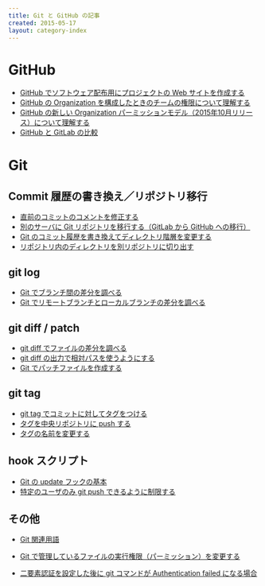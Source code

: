 ```yaml
---
title: Git と GitHub の記事
created: 2015-05-17
layout: category-index
---
```


GitHub
====
* [GitHub でソフトウェア配布用にプロジェクトの Web サイトを作成する](github-project-portal.html)
* [GitHub の Organization を構成したときのチームの権限について理解する](github-team-permission.html)
* [GitHub の新しい Organization パーミッションモデル（2015年10月リリース）について理解する](github-new-organization-permissions.html)
* [GitHub と GitLab の比較](github-vs-gitlab.html)


Git
====

Commit 履歴の書き換え／リポジトリ移行
---
* [直前のコミットのコメントを修正する](git-modify-comment.html)
* [別のサーバに Git リポジトリを移行する（GitLab から GitHub への移行）](git-relocate-repository.html)
* [Git のコミット履歴を書き換えてディレクトリ階層を変更する](git-change-dir-hierarchy.html)
* [リポジトリ内のディレクトリを別リポジトリに切り出す](move-dir-to-another-repo.html)

git log
----
* [Git でブランチ間の差分を調べる](git-log-diff-between-branches.html)
* [Git でリモートブランチとローカルブランチの差分を調べる](git-log-diff-remote-and-local.html)

git diff / patch
----
* [git diff でファイルの差分を調べる](git-diff.html)
* [git diff の出力で相対パスを使うようにする](git-diff-relative-path.html)
* [Git でパッチファイルを作成する](git-patch.html)

git tag
----
* [git tag でコミットに対してタグをつける](add-tag.html)
* [タグを中央リポジトリに push する](push-tag.html)
* [タグの名前を変更する](rename-tag.html)

hook スクリプト
----
* [Git の update フックの基本](update-hook.html)
* [特定のユーザのみ git push できるように制限する](limit-push-users.html)

その他
----
* [Git 関連用語](git-words.html)
* [Git で管理しているファイルの実行権限（パーミッション）を変更する](file-permission.html)

* [二要素認証を設定した後に git コマンドが Authentication failed になる場合](git-two-factor-auth-error.html)

